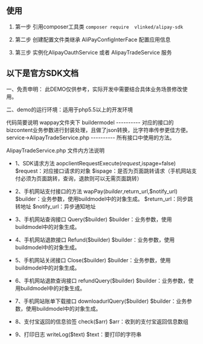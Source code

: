 ## 使用
1. 第一步
引用composer工具类
`composer require  vlinked/alipay-sdk`
1. 第二步
创建配置文件类继承 AliPayConfigInterFace 配置应用信息

1. 第三步
实例化AlipayOauthService 或者 AlipayTradeService 服务


## 以下是官方SDK文档

一、免责申明：
此DEMO仅供参考，实际开发中需要结合具体业务场景修改使用。

二、demo的运行环境：适用于php5.5以上的开发环境

代码简要说明
wappay文件夹下
	buildermodel ---------- 对应的接口的bizcontent业务参数进行封装处理，且做了json转换，比字符串传参更佳方便。
	service->AlipayTradeService.php      ---------- 所有接口中使用的方法。


AlipayTradeService.php 文件内方法说明

- 1、SDK请求方法
aopclientRequestExecute($request,$ispage=false)
$request：对应接口请求的对象
$ispage：是否为页面跳转请求（手机网站支付必须为页面跳转，查询，退款则可以无需页面跳转）

- 2、手机网站支付接口的方法
wapPay($builder,$return_url,$notify_url)
$builder：业务参数，使用buildmodel中的对象生成。
$return_url：同步跳转地址
$notify_url：异步通知地址

- 3、手机网站查询接口
Query($builder)
$builder：业务参数，使用buildmodel中的对象生成。

- 4、手机网站退款接口
Refund($builder)
$builder：业务参数，使用buildmodel中的对象生成。

- 5、手机网站关闭接口
Close($builder)
$builder：业务参数，使用buildmodel中的对象生成。

- 6、手机网站退款查询接口
refundQuery($builder)
$builder：业务参数，使用buildmodel中的对象生成。

- 7、手机网站账单下载接口
downloadurlQuery($builder)
$builder：业务参数，使用buildmodel中的对象生成。

- 8、支付宝返回的信息验签
check($arr)
$arr：收到的支付宝返回信息数组

- 9、打印日志
writeLog($text)
$text：要打印的字符串
